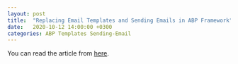```yaml
---
layout: post
title:  "Replacing Email Templates and Sending Emails in ABP Framework"
date:   2020-10-12 14:00:00 +0300
categories: ABP Templates Sending-Email
---
```


You can read the article from [here](https://community.abp.io/posts/replacing-email-templates-and-sending-emails-jkeb8zzh).